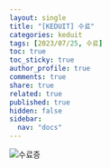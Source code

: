 ```yaml
---
layout: single
title: "[KEDUIT] 수료"
categories: keduit
tags: [2023/07/25, 수료]
toc: true
toc_sticky: true
author_profile: true
comments: true
share: true
related: true
published: true
hidden: false
sidebar:
  nav: "docs"
---
```


![수료증](https://github.com/holeman4110/holeman4110.github.io/assets/124491456/3235a2be-d4e3-4987-a977-22a86f351ff1)
